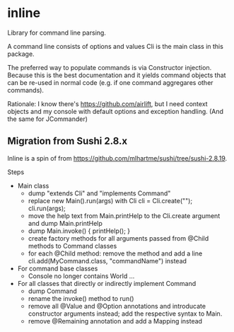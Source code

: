 # inline
Library for command line parsing.

A command line consists of options and values Cli is the main class in this package.

The preferred way to populate commands is via Constructor injection. Because this is the best documentation and it
yields command objects that can be re-used in normal code (e.g. if one command aggregares other commands).

Rationale: I know there's https://github.com/airlift, but I need context objects and my console with default options
and exception handling. (And the same for JCommander)

## Migration from Sushi 2.8.x

Inline is a spin of from https://github.com/mlhartme/sushi/tree/sushi-2.8.19. 

Steps
* Main class
	* dump "extends Cli" and "implements Command"
	* replace new Main().run(args) with
	    Cli cli = Cli.create(""); 
	    cli.run(args);
  * move the help text from Main.printHelp to the Cli.create argument and dump Main.printHelp
  * dump Main.invoke() { printHelp(); }
  * create factory methods for all arguments passed from @Child methods to Command classes
  * for each @Child method: remove the method and add a line cli.add(MyCommand.class, "commandName") instead
* For command base classes
  * Console no longer contains World ... 
* For all classes that directly or indirectly implement Command
  * dump Command
  * rename the invoke() method to run()
  * remove all @Value and @Option annotations and introducate constructor arguments instead; add the respective syntax to Main. 
  * remove @Remaining annotation and add a Mapping instead

